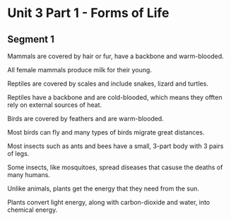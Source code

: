 # Unit 3 Part 1 - Forms of Life

## Segment 1

Mammals are covered by hair or fur, have a backbone and warm-blooded.

All female mammals produce milk for their young.

Reptiles are covered by scales and include snakes, lizard and turtles.

Reptiles have a backbone and are cold-blooded, which means they offten rely on external sources of heat.

Birds are covered by feathers and are warm-blooded.

Most birds can fly and many types of birds migrate great distances.

Most insects such as ants and bees have a small, 3-part body with 3 pairs of legs.

Some insects, like mosquitoes, spread diseases that casuse the deaths of many humans.

Unlike animals, plants get the energy that they need from the sun.

Plants convert light energy, along with carbon-dioxide and water, into chemical energy.
